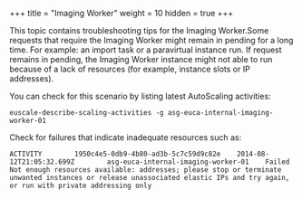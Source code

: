 +++
title = "Imaging Worker"
weight = 10
hidden = true
+++

This topic contains troubleshooting tips for the Imaging Worker.Some requests that require the Imaging Worker might remain in pending for a long time. For example: an import task or a paravirtual instance run. If request remains in pending, the Imaging Worker instance might not able to run because of a lack of resources (for example, instance slots or IP addresses). 

You can check for this scenario by listing latest AutoScaling activities: 


    euscale-describe-scaling-activities -g asg-euca-internal-imaging-worker-01

Check for failures that indicate inadequate resources such as: 


    ACTIVITY        1950c4e5-0db9-4b80-ad3b-5c7c59d9c82e    2014-08-12T21:05:32.699Z        asg-euca-internal-imaging-worker-01    Failed   Not enough resources available: addresses; please stop or terminate unwanted instances or release unassociated elastic IPs and try again, or run with private addressing only

